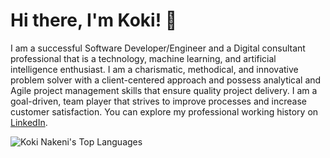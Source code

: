 # Hi there, I'm Koki! 👋

I am a successful Software Developer/Engineer and a Digital consultant professional that is a technology, machine learning, and artificial intelligence enthusiast. I am a charismatic, methodical, and innovative problem solver with a client-centered approach and possess analytical and Agile project management skills that ensure quality project delivery. I am a goal-driven, team player that strives to improve processes and increase customer satisfaction. You can explore my professional working history on [LinkedIn](https://www.linkedin.com/in/koketso-nakeni-9b073b14a/).

![Koki Nakeni's Top Languages](https://github-readme-stats.vercel.app/api/top-langs/?username=KokiNakeni&theme=vue-dark&show_icons=true&hide_border=true&layout=compact)

